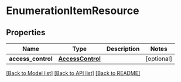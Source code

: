 # EnumerationItemResource

## Properties
Name | Type | Description | Notes
------------ | ------------- | ------------- | -------------
**access_control** | [**AccessControl**](AccessControl.md) |  | [optional] 

[[Back to Model list]](../README.md#documentation-for-models) [[Back to API list]](../README.md#documentation-for-api-endpoints) [[Back to README]](../README.md)


